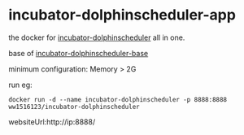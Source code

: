 # incubator-dolphinscheduler-app
the docker for [incubator-dolphinscheduler](https://github.com/apache/incubator-dolphinscheduler) all in one.

base of [incubator-dolphinscheduler-base](https://github.com/ww1516123/incubator-dolphinscheduler-base)

minimum configuration: Memory > 2G

run eg:

```shell
docker run -d --name incubator-dolphinscheduler -p 8888:8888 ww1516123/incubator-dolphinscheduler
```

websiteUrl:http://ip:8888/


